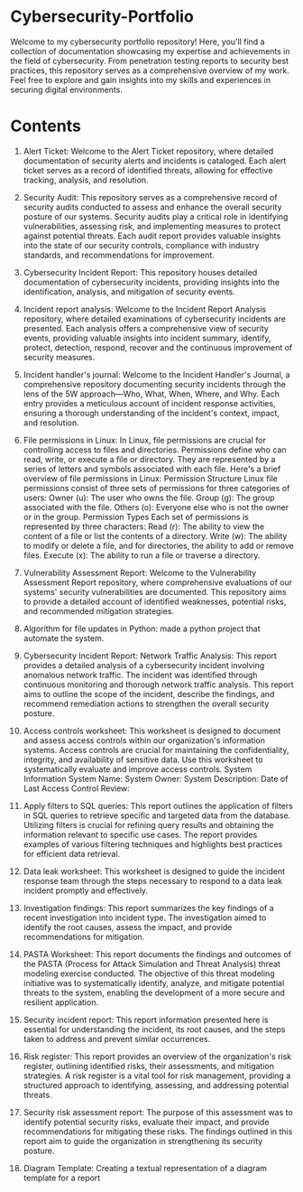 # Cybersecurity-Portfolio
Welcome to my cybersecurity portfolio repository! Here, you'll find a collection of documentation showcasing my expertise and achievements in the field of cybersecurity. From penetration testing reports to security best practices, this repository serves as a comprehensive overview of my work. Feel free to explore and gain insights into my skills and experiences in securing digital environments.

# Contents
1. Alert Ticket:
Welcome to the Alert Ticket repository, where detailed documentation of security alerts and incidents is cataloged. Each alert ticket serves as a record of identified threats, allowing for effective tracking, analysis, and resolution.

2. Security Audit:
This repository serves as a comprehensive record of security audits conducted to assess and enhance the overall security posture of our systems. Security audits play a critical role in identifying vulnerabilities, assessing risk, and implementing measures to protect against potential threats. Each audit report provides valuable insights into the state of our security controls, compliance with industry standards, and recommendations for improvement.

3. Cybersecurity Incident Report:
This repository houses detailed documentation of cybersecurity incidents, providing insights into the identification, analysis, and mitigation of security events.

4. Incident report analysis:
Welcome to the Incident Report Analysis repository, where detailed examinations of cybersecurity incidents are presented. Each analysis offers a comprehensive view of security 
events, providing valuable insights into incident summary, identify, protect, detection, respond, recover and the continuous improvement of security measures.

5. Incident handler's journal:
Welcome to the Incident Handler's Journal, a comprehensive repository documenting security incidents through the lens of the 5W approach—Who, What, When, Where, and Why. Each entry provides a meticulous account of incident response activities, ensuring a thorough understanding of the incident's context, impact, and resolution.

6. File permissions in Linux:
In Linux, file permissions are crucial for controlling access to files and directories. Permissions define who can read, write, or execute a file or directory. They are represented by a series of letters and symbols associated with each file. Here's a brief overview of file permissions in Linux:
Permission Structure
Linux file permissions consist of three sets of permissions for three categories of users:
Owner (u): The user who owns the file.
Group (g): The group associated with the file.
Others (o): Everyone else who is not the owner or in the group.
Permission Types
Each set of permissions is represented by three characters:
Read (r): The ability to view the content of a file or list the contents of a directory.
Write (w): The ability to modify or delete a file, and for directories, the ability to add or remove files.
Execute (x): The ability to run a file or traverse a directory.

7. Vulnerability Assessment Report:
Welcome to the Vulnerability Assessment Report repository, where comprehensive evaluations of our systems' security vulnerabilities are documented. This repository aims to provide a detailed account of identified weaknesses, potential risks, and recommended mitigation strategies.

8. Algorithm for file updates in Python:
made a python project that automate the system.

9. Cybersecurity Incident Report: Network Traffic Analysis:
This report provides a detailed analysis of a cybersecurity incident involving anomalous network traffic. The incident was identified through continuous monitoring and thorough network traffic analysis. This report aims to outline the scope of the incident, describe the findings, and recommend remediation actions to strengthen the overall security posture.

10. Access controls worksheet:
This worksheet is designed to document and assess access controls within our organization's information systems. Access controls are crucial for maintaining the confidentiality, integrity, and availability of sensitive data. Use this worksheet to systematically evaluate and improve access controls.
System Information
System Name:
System Owner:
System Description:
Date of Last Access Control Review:

11. Apply filters to SQL queries:
This report outlines the application of filters in SQL queries to retrieve specific and targeted data from the database. Utilizing filters is crucial for refining query results and obtaining the information relevant to specific use cases. The report provides examples of various filtering techniques and highlights best practices for efficient data retrieval.

12. Data leak worksheet:
This worksheet is designed to guide the incident response team through the steps necessary to respond to a data leak incident promptly and effectively.

13. Investigation findings:
This report summarizes the key findings of a recent investigation into incident type. The investigation aimed to identify the root causes, assess the impact, and provide recommendations for mitigation.

14. PASTA Worksheet:
This report documents the findings and outcomes of the PASTA (Process for Attack Simulation and Threat Analysis) threat modeling exercise conducted. The objective of this threat modeling initiative was to systematically identify, analyze, and mitigate potential threats to the system, enabling the development of a more secure and resilient application.

15. Security incident report:
This report information presented here is essential for understanding the incident, its root causes, and the steps taken to address and prevent similar occurrences.

16. Risk register:
This report provides an overview of the organization's risk register, outlining identified risks, their assessments, and mitigation strategies. A risk register is a vital tool for risk management, providing a structured approach to identifying, assessing, and addressing potential threats.

17. Security risk assessment report:
The purpose of this assessment was to identify potential security risks, evaluate their impact, and provide recommendations for mitigating these risks. The findings outlined in this report aim to guide the organization in strengthening its security posture.

18. Diagram Template:
Creating a textual representation of a diagram template for a report
